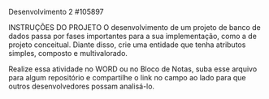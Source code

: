 Desenvolvimento 2 #105897

INSTRUÇÕES DO PROJETO
O desenvolvimento de um projeto de banco de dados passa por fases importantes para a sua implementação, como a de projeto conceitual. Diante disso, crie uma entidade que tenha atributos simples, composto e multivalorado.

Realize essa atividade no WORD ou no Bloco de Notas, suba esse arquivo para algum repositório e compartilhe o link no campo ao lado para que outros desenvolvedores possam analisá-lo. 
